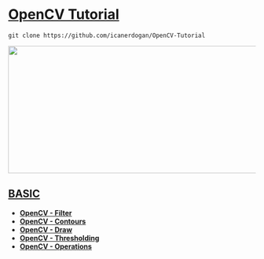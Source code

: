 <h1><a href = "https://github.com/icanerdogan"> OpenCV Tutorial </a></h1>

```
git clone https://github.com/icanerdogan/OpenCV-Tutorial
```

<p align="center">
  <img src="https://r.resimlink.com/OFj.png" width="800" height="259">
</p>

<h2><a href="https://github.com/icanerdogan/OpenCV-Tutorial/tree/master/BASIC"> BASIC </a></h2>

<ul>
  <li><b><a href="https://github.com/icanerdogan/OpenCV-Tutorial/blob/master/BASIC/1-Filter.ipynb">OpenCV - Filter</a></b></li>
  <li><b><a href="https://github.com/icanerdogan/OpenCV-Tutorial/blob/master/BASIC/2-Contours.ipynb">OpenCV - Contours</a></b></li>
  <li><b><a href="https://github.com/icanerdogan/OpenCV-Tutorial/blob/master/BASIC/3-Draw.ipynb">OpenCV - Draw</a></b></li>
  <li><b><a href="https://github.com/icanerdogan/OpenCV-Tutorial/blob/master/BASIC/4-Thresholding.ipynb">OpenCV - Thresholding</a></b></li>
  <li><b><a href="https://github.com/icanerdogan/OpenCV-Tutorial/blob/master/BASIC/5-Operations.ipynb">OpenCV - Operations</a></b></li>
</ul>  

